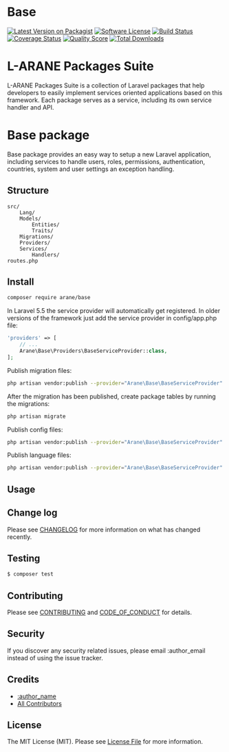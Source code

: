 # Base

[![Latest Version on Packagist][ico-version]][link-packagist]
[![Software License][ico-license]](LICENSE.md)
[![Build Status][ico-travis]][link-travis]
[![Coverage Status][ico-scrutinizer]][link-scrutinizer]
[![Quality Score][ico-code-quality]][link-code-quality]
[![Total Downloads][ico-downloads]][link-downloads]

# L-ARANE Packages Suite 
L-ARANE Packages Suite is a collection of Laravel packages that help developers to easily implement services oriented applications based on this framework. Each package serves as a service, including its own service handler and API.

 # Base package
Base package provides an easy way to setup a new Laravel application, including services to handle users, roles, permissions, authentication, countries, system and user settings an exception handling.

## Structure

```
src/
    Lang/
    Models/
        Entities/
        Traits/
    Migrations/
    Providers/
    Services/
        Handlers/
routes.php        
```


## Install


``` bash
composer require arane/base
```

In Laravel 5.5 the service provider will automatically get registered. In older versions of the framework just add the service provider in config/app.php file:

``` php
'providers' => [
    // ...
    Arane\Base\Providers\BaseServiceProvider::class,
]; 
```

Publish migration files:

``` bash
php artisan vendor:publish --provider="Arane\Base\BaseServiceProvider" --tag="migration"
```

After the migration has been published, create package tables by running the migrations:

``` bash
php artisan migrate
```

Publish config files:

``` bash
php artisan vendor:publish --provider="Arane\Base\BaseServiceProvider" --tag="config"
```

Publish language files:

``` bash
php artisan vendor:publish --provider="Arane\Base\BaseServiceProvider" --tag="lang"
```


## Usage



## Change log

Please see [CHANGELOG](CHANGELOG.md) for more information on what has changed recently.

## Testing

``` bash
$ composer test
```

## Contributing

Please see [CONTRIBUTING](CONTRIBUTING.md) and [CODE_OF_CONDUCT](CODE_OF_CONDUCT.md) for details.

## Security

If you discover any security related issues, please email :author_email instead of using the issue tracker.

## Credits

- [:author_name][link-author]
- [All Contributors][link-contributors]

## License

The MIT License (MIT). Please see [License File](LICENSE.md) for more information.

[ico-version]: https://img.shields.io/packagist/v/:vendor/:package_name.svg?style=flat-square
[ico-license]: https://img.shields.io/badge/license-MIT-brightgreen.svg?style=flat-square
[ico-travis]: https://img.shields.io/travis/:vendor/:package_name/master.svg?style=flat-square
[ico-scrutinizer]: https://img.shields.io/scrutinizer/coverage/g/:vendor/:package_name.svg?style=flat-square
[ico-code-quality]: https://img.shields.io/scrutinizer/g/:vendor/:package_name.svg?style=flat-square
[ico-downloads]: https://img.shields.io/packagist/dt/:vendor/:package_name.svg?style=flat-square

[link-packagist]: https://packagist.org/packages/:vendor/:package_name
[link-travis]: https://travis-ci.org/:vendor/:package_name
[link-scrutinizer]: https://scrutinizer-ci.com/g/:vendor/:package_name/code-structure
[link-code-quality]: https://scrutinizer-ci.com/g/:vendor/:package_name
[link-downloads]: https://packagist.org/packages/:vendor/:package_name
[link-author]: https://github.com/:author_username
[link-contributors]: ../../contributors
